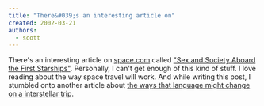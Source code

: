 ```yaml
---
title: "There&#039;s an interesting article on"
created: 2002-03-21
authors: 
  - scott
---
```


There's an interesting article on [space.com](http://www.space.com/) called ["Sex and Society Aboard the First Starships"](http://www.space.com/scienceastronomy/generalscience/star_voyage_020319-1.html). Personally, I can't get enough of this kind of stuff. I love reading about the way space travel will work. And while writing this post, I stumbled onto another article about [the ways that language might change on a interstellar trip](http://www.space.com/scienceastronomy/generalscience/interstellar_english_020314.html).
